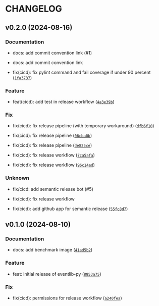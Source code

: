 # CHANGELOG

## v0.2.0 (2024-08-16)

### Documentation

* docs: add commit convention link (#1)

* docs: add commit convention link

* fix(cicd): fix pylint command and fail coverage if under 90 percent ([`1fa3737`](https://github.com/mickare/eventlib-py/commit/1fa3737b565c6507a49c44493cffb0f210624a40))

### Feature

* feat(cicd): add test in release workflow ([`4a3e39b`](https://github.com/mickare/eventlib-py/commit/4a3e39bbb55db7be18dfc87f6db7f2ff0448da36))

### Fix

* fix(cicd): fix release pipeline (with temporary workaround) ([`dfb6f10`](https://github.com/mickare/eventlib-py/commit/dfb6f1051750fc8192c4fcd03477ec1ad0f5672a))

* fix(cicd): fix release pipeline ([`06cba0b`](https://github.com/mickare/eventlib-py/commit/06cba0bac86cd20a68db0ee7ab081e7e148b774e))

* fix(cicd): fix release pipeline ([`de825ce`](https://github.com/mickare/eventlib-py/commit/de825ce4a2a4a21b140b9c5fc45a4037e421dfbb))

* fix(cicd): fix release workflow ([`7ca5afa`](https://github.com/mickare/eventlib-py/commit/7ca5afa5d0680396be07291d14bffeb26a6018b4))

* fix(cicd): fix release workflow ([`96c14ad`](https://github.com/mickare/eventlib-py/commit/96c14ad9525b351c0025c67652a8052263de7fda))

### Unknown

* fix/cicd: add semantic release bot (#5)

* fix(cicd): fix release workflow

* fix(cicd): add github app for semantic release ([`55fc8d7`](https://github.com/mickare/eventlib-py/commit/55fc8d727bf9643f1b9c7ddacdc8c69d65c1cec3))

## v0.1.0 (2024-08-10)

### Documentation

* docs: add benchmark image ([`41ad5b2`](https://github.com/mickare/eventlib-py/commit/41ad5b2ebf42ac8d4d5a8f7c83a9b52b623168d3))

### Feature

* feat: initial release of eventlib-py ([`8853a75`](https://github.com/mickare/eventlib-py/commit/8853a75e4e4fb5743dc2c0eb91cbc7b75118bde9))

### Fix

* fix(cicd): permissions for release workflow ([`a240fea`](https://github.com/mickare/eventlib-py/commit/a240feae24b4c088675d2257d16acf8f82660e0c))
